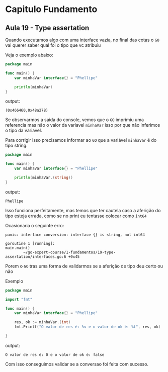 # Capitulo Fundamento
## Aula 19 - Type assertation

Quando executamos algo com uma interface vazia, no final das cotas o `GO` vai querer saber qual foi o tipo que vc atribuiu 

Veja o exemplo abaixo:
```go
package main

func main() {
	var minhaVar interface{} = "Phellipe"

	println(minhaVar)
}
```
output:
```shell
(0x466460,0x48a278)
```
Se observarmos a saida do console, vemos que o `GO` imprimiu uma referencia mas não o valor da variavel `minhaVar` isso por que não inferimos o tipo da variavel.

Para corrigir isso precisamos informar ao `GO` que a variável `minhaVar` é do tipo string.
```go
package main

func main() {
	var minhaVar interface{} = "Phellipe"

	println(minhaVar.(string))
}
```
output:
```shell
Phellipe
```
Isso funciona perfeitamente, mas temos que ter cautela caso a aferição do tipo esteja errada, como se no print eu tentasse colocar como `int64`

Ocasionaria o seguinte erro:
```shell
panic: interface conversion: interface {} is string, not int64

goroutine 1 [running]:
main.main()
        ~/go-expert-course/1-fundamentos/19-type-assertation/interfaces.go:6 +0x45
```
Porem o `GO` tras uma forma de validarmos se a aferição de tipo deu certo ou não

Exemplo
```go
package main

import "fmt"

func main() {
	var minhaVar interface{} = "Phellipe"

	res, ok := minhaVar.(int)
	fmt.Printf("O valor de res é: %v e o valor de ok é: %t", res, ok)

}
```
output:
```shell
O valor de res é: 0 e o valor de ok é: false
```
Com isso conseguimos validar se a conversao foi feita com sucesso.